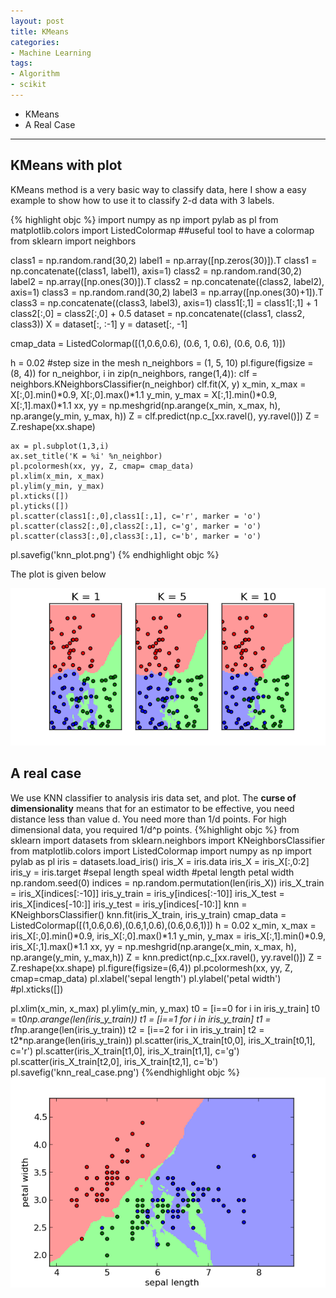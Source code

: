 ```yaml
---
layout: post
title: KMeans
categories:
- Machine Learning
tags:
- Algorithm
- scikit
---
```

* KMeans
* A Real Case

---

## KMeans with plot
KMeans method is a very basic way to classify data, here I show a easy example to show how to use it to classify 2-d data with 3 labels.

{% highlight objc %}
import numpy as np
import pylab as pl
from matplotlib.colors import ListedColormap
##useful tool to have a colormap
from sklearn import neighbors

class1 = np.random.rand(30,2)
label1 = np.array([np.zeros(30)]).T
class1 = np.concatenate((class1, label1), axis=1)
class2 = np.random.rand(30,2)
label2 = np.array([np.ones(30)]).T
class2 = np.concatenate((class2, label2), axis=1)
class3 = np.random.rand(30,2)
label3 = np.array([np.ones(30)+1]).T
class3 = np.concatenate((class3, label3), axis=1)
class1[:,1] = class1[:,1] + 1
class2[:,0] = class2[:,0] + 0.5
dataset = np.concatenate((class1, class2, class3))
X = dataset[:, :-1]
y = dataset[:, -1]


cmap_data = ListedColormap([(1,0.6,0.6), (0.6, 1, 0.6), (0.6, 0.6, 1)])

h = 0.02 #step size in the mesh
n_neighbors = (1, 5, 10)
pl.figure(figsize = (8, 4)) 
for n_neighbor, i in zip(n_neighbors, range(1,4)):
    clf = neighbors.KNeighborsClassifier(n_neighbor)
    clf.fit(X, y)
    x_min, x_max = X[:,0].min()*0.9, X[:,0].max()*1.1
    y_min, y_max = X[:,1].min()*0.9, X[:,1].max()*1.1
    xx, yy = np.meshgrid(np.arange(x_min, x_max, h),
                         np.arange(y_min, y_max, h))
    Z = clf.predict(np.c_[xx.ravel(), yy.ravel()])
    Z = Z.reshape(xx.shape)
   
    ax = pl.subplot(1,3,i)
    ax.set_title('K = %i' %n_neighbor)
    pl.pcolormesh(xx, yy, Z, cmap= cmap_data)
    pl.xlim(x_min, x_max)
    pl.ylim(y_min, y_max)
    pl.xticks([])
    pl.yticks([])
    pl.scatter(class1[:,0],class1[:,1], c='r', marker = 'o')
    pl.scatter(class2[:,0],class2[:,1], c='g', marker = 'o')
    pl.scatter(class3[:,0],class3[:,1], c='b', marker = 'o')
    
pl.savefig('knn_plot.png')
{% endhighlight objc %}

The plot is given below

![knn_plot](/png/knn_plot.png?raw=true)

## A real case
We use KNN classifier to analysis iris data set, and plot. The **curse of dimensionality** means that for an estimator to be effective, you need distance less than value d. You need more than 1/d points. For high dimensional data, you required 1/d^p points.
{%highlight objc %}
from sklearn import datasets
from sklearn.neighbors import KNeighborsClassifier
from matplotlib.colors import ListedColormap
import numpy as np
import pylab as pl
iris = datasets.load_iris()
iris_X = iris.data
iris_X = iris_X[:,0:2]
iris_y = iris.target
#sepal length speal width
#petal length petal width
np.random.seed(0)
indices = np.random.permutation(len(iris_X))
iris_X_train = iris_X[indices[:-10]]
iris_y_train = iris_y[indices[:-10]]
iris_X_test = iris_X[indices[-10:]]
iris_y_test = iris_y[indices[-10:]]
knn = KNeighborsClassifier()
knn.fit(iris_X_train, iris_y_train)
cmap_data = ListedColormap([(1,0.6,0.6),(0.6,1,0.6),(0.6,0.6,1)])
h = 0.02
x_min, x_max = iris_X[:,0].min()*0.9, iris_X[:,0].max()*1.1
y_min, y_max = iris_X[:,1].min()*0.9, iris_X[:,1].max()*1.1
xx, yy = np.meshgrid(np.arange(x_min, x_max, h),
                     np.arange(y_min, y_max,h))
Z = knn.predict(np.c_[xx.ravel(), yy.ravel()])
Z = Z.reshape(xx.shape)
pl.figure(figsize=(6,4))
pl.pcolormesh(xx, yy, Z, cmap=cmap_data)
pl.xlabel('sepal length')
pl.ylabel('petal width')
#pl.xticks([])

pl.xlim(x_min, x_max)
pl.ylim(y_min, y_max)
t0 = [i==0 for i in iris_y_train]
t0 = t0*np.arange(len(iris_y_train))
t1 = [i==1 for i in iris_y_train]
t1 = t1*np.arange(len(iris_y_train))
t2 = [i==2 for i in iris_y_train]
t2 = t2*np.arange(len(iris_y_train))
pl.scatter(iris_X_train[t0,0], iris_X_train[t0,1], c='r')
pl.scatter(iris_X_train[t1,0], iris_X_train[t1,1], c='g')
pl.scatter(iris_X_train[t2,0], iris_X_train[t2,1], c='b')
pl.savefig('knn_real_case.png')
{%endhighlight objc %}
![knn_real_case](/png/knn_real_case.png)

